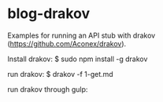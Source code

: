 # blog-drakov

Examples for running an API stub with drakov (https://github.com/Aconex/drakov).


Install drakov:
$ sudo npm install -g drakov

run drakov:
$ drakov -f 1-get.md

run drakov through gulp:
